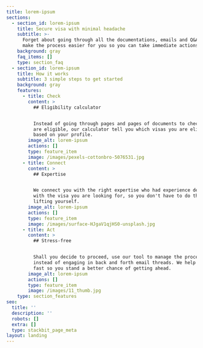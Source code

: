 ```yaml
---
title: lorem-ipsum
sections:
  - section_id: lorem-ipsum
    title: Secure visa with minimal headache
    subtitle: >-
      Forget about going through all the documentations, emails and Q&As. We
      make the process easier for you so you can take immediate actions.
    background: gray
    faq_items: []
    type: section_faq
  - section_id: lorem-ipsum
    title: How it works
    subtitle: 3 simple steps to get started
    background: gray
    features:
      - title: Check
        content: >
          ## Eligibility calculator


          Instead of going through pages and pages of documents to check if you
          are eligible, our calculator tell you which visas you are eligible for
          based on your profile. 
        image_alt: lorem-ipsum
        actions: []
        type: feature_item
        image: /images/pexels-cottonbro-5076531.jpg
      - title: Connect
        content: >
          ## Expertise


          We connect you with the right expertise who had experience dealing
          with the visa you are looking for, so you don't have to do the heavy
          lifting yourself. 
        image_alt: lorem-ipsum
        actions: []
        type: feature_item
        image: /images/surface-HJgaV1qjHS0-unsplash.jpg
      - title: Act
        content: >
          ## Stress-free


          Shall you decide to proceed, use our tool to manage the process
          instead of engaging in back and forth email threads. We help you act
          fast so you stand a better chance of getting ahead.
        image_alt: lorem-ipsum
        actions: []
        type: feature_item
        image: /images/11_thumb.jpg
    type: section_features
seo:
  title: ''
  description: ''
  robots: []
  extra: []
  type: stackbit_page_meta
layout: landing
---
```

